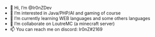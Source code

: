 - 👋 Hi, I’m @Ir0nZDev
- 👀 I’m interested in Java/PHP/AI and gaming of course
- 🌱 I’m currently learning WEB languages and some others languages
- 💞️ I’m collaborate on LoutreMC (a minecraft server)
- 📫 You can reach me on discord: Ir0nZ#2169

<!---
Ir0nZDev/Ir0nZDev is a ✨ special ✨ repository because its `README.md` (this file) appears on your GitHub profile.
You can click the Preview link to take a look at your changes.
--->
